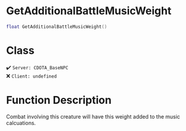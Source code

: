 # GetAdditionalBattleMusicWeight
```lua
float GetAdditionalBattleMusicWeight()
```
# Class
✔️ `Server: CDOTA_BaseNPC`  
❌ `Client: undefined`  

# Function Description
Combat involving this creature will have this weight added to the music calcuations.
